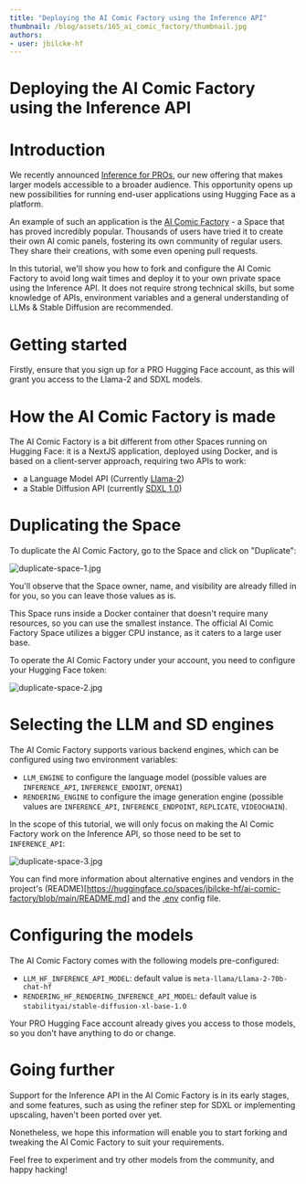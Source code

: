 ```yaml
---
title: "Deploying the AI Comic Factory using the Inference API"
thumbnail: /blog/assets/165_ai_comic_factory/thumbnail.jpg
authors:
- user: jbilcke-hf
---
```


# Deploying the AI Comic Factory using the Inference API

<!-- {blog_metadata} -->
<!-- {authors} -->

# Introduction

We recently announced [Inference for PROs](https://huggingface.co/blog/inference-pro), our new offering that makes larger models accessible to a broader audience. This opportunity opens up new possibilities for running end-user applications using Hugging Face as a platform.

An example of such an application is the [AI Comic Factory](https://huggingface.co/spaces/jbilcke-hf/ai-comic-factory) - a Space that has proved incredibly popular. Thousands of users have tried it to create their own AI comic panels, fostering its own community of regular users. They share their creations, with some even opening pull requests.

In this tutorial, we'll show you how to fork and configure the AI Comic Factory to avoid long wait times and deploy it to your own private space using the Inference API. It does not require strong technical skills, but some knowledge of APIs, environment variables and a general understanding of LLMs & Stable Diffusion are recommended.

# Getting started


Firstly, ensure that you sign up for a PRO Hugging Face account, as this will grant you access to the Llama-2 and SDXL models.

# How the AI Comic Factory is made

The AI Comic Factory is a bit different from other Spaces running on Hugging Face: it is a NextJS application, deployed using Docker, and is based on a client-server approach, requiring two APIs to work:

- a Language Model API (Currently [Llama-2](https://huggingface.co/docs/transformers/model_doc/llama2))
- a Stable Diffusion API (currently [SDXL 1.0](https://huggingface.co/docs/diffusers/api/pipelines/stable_diffusion/stable_diffusion_xl))

# Duplicating the Space

To duplicate the AI Comic Factory, go to the Space and click on "Duplicate":

![duplicate-space-1.jpg](https://huggingface.co/datasets/huggingface/documentation-images/resolve/main/blog/165_ai_comic_factory/duplicate-space-1.jpg)

You'll observe that the Space owner, name, and visibility are already filled in for you, so you can leave those values as is.

This Space runs inside a Docker container that doesn't require many resources, so you can use the smallest instance. The official AI Comic Factory Space utilizes a bigger CPU instance, as it caters to a large user base.

To operate the AI Comic Factory under your account, you need to configure your Hugging Face token:

![duplicate-space-2.jpg](https://huggingface.co/datasets/huggingface/documentation-images/resolve/main/blog/165_ai_comic_factory/duplicate-space-2.jpg)

# Selecting the LLM and SD engines

The AI Comic Factory supports various backend engines, which can be configured using two environment variables:
 - `LLM_ENGINE` to configure the language model (possible values are `INFERENCE_API`, `INFERENCE_ENDOINT`, `OPENAI`)
 - `RENDERING_ENGINE` to configure the image generation engine (possible values are `INFERENCE_API`, `INFERENCE_ENDPOINT`, `REPLICATE`, `VIDEOCHAIN`).

In the scope of this tutorial, we will only focus on making the AI Comic Factory work on the Inference API, so those need to be set to `INFERENCE_API`:

![duplicate-space-3.jpg](https://huggingface.co/datasets/huggingface/documentation-images/resolve/main/blog/165_ai_comic_factory/duplicate-space-3.jpg)

You can find more information about alternative engines and vendors in the project's (README)[https://huggingface.co/spaces/jbilcke-hf/ai-comic-factory/blob/main/README.md] and the [.env](https://huggingface.co/spaces/jbilcke-hf/ai-comic-factory/blob/main/README.md) config file.

# Configuring the models

The AI Comic Factory comes with the following models pre-configured:
- `LLM_HF_INFERENCE_API_MODEL`: default value is `meta-llama/Llama-2-70b-chat-hf`
- `RENDERING_HF_RENDERING_INFERENCE_API_MODEL`: default value is `stabilityai/stable-diffusion-xl-base-1.0`

Your PRO Hugging Face account already gives you access to those models, so you don't have anything to do or change.

# Going further

Support for the Inference API in the AI Comic Factory is in its early stages, and some features, such as using the refiner step for SDXL or implementing upscaling, haven't been ported over yet.

Nonetheless, we hope this information will enable you to start forking and tweaking the AI Comic Factory to suit your requirements.

Feel free to experiment and try other models from the community, and happy hacking!